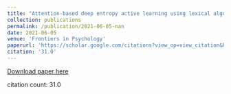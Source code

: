 ```yaml
---
title: "Attention-based deep entropy active learning using lexical algorithm for mental health treatment"
collection: publications
permalink: /publication/2021-06-05-nan
date: 2021-06-05
venue: 'Frontiers in Psychology'
paperurl: 'https://scholar.google.com/citations?view_op=view_citation&hl=en&user=CCckbEUAAAAJ&citation_for_view=CCckbEUAAAAJ:1sJd4Hv_s6UC'
citation: '31.0'
---
```

[Download paper here](https://scholar.google.com/citations?view_op=view_citation&hl=en&user=CCckbEUAAAAJ&citation_for_view=CCckbEUAAAAJ:1sJd4Hv_s6UC)

citation count: 31.0